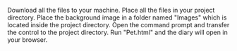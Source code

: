 Download all the files to your machine.
Place all the files in your project directory.
Place the background image in a folder named "Images" which is located inside the project directory.
Open the command prompt and transfer the control to the project directory.
Run "Pet.html" and the diary will open in your browser.
